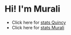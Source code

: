 # Hi! I'm Murali
- Click here for <a href="https://github.com/QuincyThawne/Testing-Repo/blob/main/quincy.md">stats Quincy</a>
- Click here for <a href="https://github.com/QuincyThawne/Testing-Repo/blob/main/murali.md">stats Murali</a>
